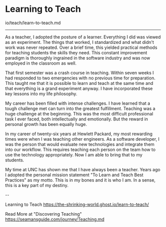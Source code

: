 # Learning to Teach

io/teach/learn-to-teach.md


---

As a teacher, I adopted the posture of a learner. Everything I did was viewed as an experiment. The things that worked, I standardized and what didn't work was never repeated. Over a brief time, this yielded practical methods for teaching students the skills they need. This constant improvement paradigm is thoroughly ingrained in the software industry and was now employed in the classroom as well.

That first semester was a crash course in teaching. Within seven weeks I had responded to two emergencies with no previous time for preparation. This taught me that it is possible to learn and teach at the same time and that everything is a grand experiment anyway. I have incorporated these key lessons into my life philosophy.

My career has been filled with intense challenges. I have learned that a tough challenge met can turn into the greatest fulfillment. Teaching was a huge challenge at the beginning. This was the most difficult professional task I ever faced, both intellectually and emotionally. But the reward in personal growth has been equally huge.

In my career of twenty-six years at Hewlett Packard, my most rewarding times were when I was teaching other engineers. As a software developer, I was the person that would evaluate new technologies and integrate them into our workflow. This requires teaching each person on the team how to use the technology appropriately. Now I am able to bring that to my students.

My time at UNC has shown me that I have always been a teacher. Years ago I adopted the personal mission statement "To Learn and Teach Best Practices" as my motto. This is in my bones and it is who I am. In a sense, this is a key part of my destiny.

--

Learning to Teach
https://the-shrinking-world.ghost.io/learn-to-teach/

Read More at "Discovering Teaching"
https://seamansguide.com/journey/Teaching.md

